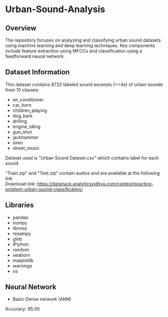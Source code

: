 # Urban-Sound-Analysis

## Overview
The repository focuses on analyzing and classifying urban sound datasets using machine learning and deep learning techniques. Key components include feature extraction using MFCCs and classification using a feedforward neural network.

## Dataset Information
This dataset contains 8732 labeled sound excerpts (<=4s) of urban sounds from 10 classes:

* air_conditioner
* car_horn
* children_playing
* dog_bark
* drilling
* engine_idling
* gun_shot
* jackhammer
* siren
* street_music<br/>

Dataset used is "Urban Sound Dataset.csv" which contains label for each sound <br/>

"Train.zip" and "Test.zip" contain audios and are available at the following link <br/>
Download link: https://datahack.analyticsvidhya.com/contest/practice-problem-urban-sound-classification/

## Libraries
* pandas
* numpy
* librosa
* resampy
* glob
* IPython
* random
* seaborn
* matplotlib
* warnings
* os

## Neural Network
* Basic Dense network (ANN) <br/>

Accuracy: 95.00
